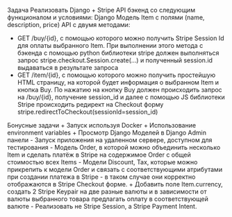 Задача
Реализовать Django + Stripe API бэкенд со следующим функционалом и условиями:
Django Модель Item с полями (name, description, price)
API с двумя методами:
+    GET /buy/{id}, c помощью которого можно получить Stripe Session Id для оплаты выбранного Item. При выполнении этого метода c бэкенда с помощью python библиотеки stripe должен выполняться запрос stripe.checkout.Session.create(...) и полученный session.id выдаваться в результате запроса
+   GET /item/{id}, c помощью которого можно получить простейшую HTML страницу, на которой будет информация о выбранном Item и кнопка Buy. По нажатию на кнопку Buy должен происходить запрос на /buy/{id}, получение session_id и далее с помощью JS библиотеки Stripe происходить редирект на Checkout форму stripe.redirectToCheckout(sessionId=session_id)

  
Бонусные задачи
      + 	Запуск используя Docker
      + 	Использование environment variables
      + 	Просмотр Django Моделей в Django Admin панели
      - 	Запуск приложения на удаленном сервере, доступном для тестирования
      - 	Модель Order, в которой можно объединить несколько Item и сделать платёж в Stripe на содержимое Order c общей стоимостью всех Items
      - 	Модели Discount, Tax, которые можно прикрепить к модели Order и связать с соответствующими атрибутами при создании платежа в Stripe - в таком случае они корректно отображаются в Stripe Checkout форме.
      + 	Добавить поле Item.currency, создать 2 Stripe Keypair на две разные валюты и в зависимости от валюты выбранного товара предлагать оплату в соответствующей валюте
      - 	Реализовать не Stripe Session, а Stripe Payment Intent.
